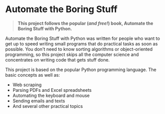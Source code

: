 # Automate the Boring Stuff

> **This project follows the popular (_and free!_) book, Automate the Boring Stuff with Python.**

Automate the Boring Stuff with Python was written for people who want to get up to speed writing small programs that do practical tasks as soon as possible. You don't need to know sorting algorithms or object-oriented programming, so this project skips all the computer science and concentrates on writing code that gets stuff done.

This project is based on the popular Python programming language. The basic concepts as well as:

* Web scraping
* Parsing PDFs and Excel spreadsheets
* Automating the keyboard and mouse
* Sending emails and texts
* And several other practical topics
